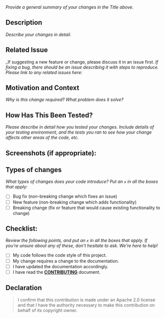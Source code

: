 <!--- Provide a general summary of your changes in the Title above -->
_Provide a general summary of your changes in the Title above._

## Description
<!--- Describe your changes in detail -->
_Describe your changes in detail._

## Related Issue
<!--- If suggesting a new feature or change, please discuss it in an issue first -->
<!--- If fixing a bug, there should be an issue describing it with steps to reproduce -->
<!--- Please link to any related issues here: -->
_If suggesting a new feature or change, please discuss it in an issue first. 
_If fixing a bug, there should be an issue describing it with steps to reproduce._
_Please link to any related issues here:_

## Motivation and Context
<!--- Why is this change required? What problem does it solve? -->
_Why is this change required? What problem does it solve?_

## How Has This Been Tested?
<!--- Please describe in detail how you tested your changes. -->
<!--- Include details of your testing environment, and the tests you ran to -->
<!--- see how your change affects other areas of the code, etc. -->
_Please describe in detail how you tested your changes. Include details of your testing environment, and the tests you ran to see how your change affects other areas of the code, etc._

## Screenshots (if appropriate):

## Types of changes
<!--- What types of changes does your code introduce? Put an `x` in all the boxes that apply: -->
_What types of changes does your code introduce? Put an `x` in all the boxes that apply:_
- [ ] Bug fix (non-breaking change which fixes an issue)
- [ ] New feature (non-breaking change which adds functionality)
- [ ] Breaking change (fix or feature that would cause existing functionality to change)

## Checklist:
<!--- Go over all the following points, and put an `x` in all the boxes that apply. -->
<!--- If you're unsure about any of these, don't hesitate to ask. We're here to help! -->
_Review the following points, and put an `x` in all the boxes that apply. If you're unsure about any of these, don't hesitate to ask. We're here to help!_

- [ ] My code follows the code style of this project.
- [ ] My change requires a change to the documentation.
- [ ] I have updated the documentation accordingly.
- [ ] I have read the **[CONTRIBUTING](./Contributing.md)** document.

## Declaration  
> I confirm that this contribution is made under an Apache 2.0 license and that I have the authority necessary to make this contribution on behalf of its copyright owner.
